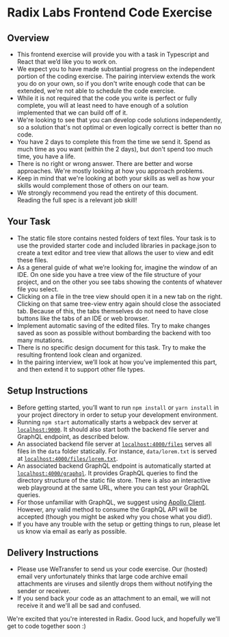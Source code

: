 # Radix Labs Frontend Code Exercise

## Overview

- This frontend exercise will provide you with a task in Typescript and React that we’d like you to
  work on.
- We expect you to have made substantial progress on the independent portion of the
  coding exercise. The pairing interview extends the work you do on your own, so if
  you don't write enough code that can be extended, we're not able to schedule the
  code exercise.
- While it is not required that the code you write is perfect or fully complete, you will at
  least need to have enough of a solution implemented that we can build off of it.
- We're looking to see that you can develop code solutions independently, so a
  solution that's not optimal or even logically correct is better than no code.
- You have 2 days to complete this from the time we send it. Spend as much time as
  you want (within the 2 days), but don't spend too much time, you have a life.
- There is no right or wrong answer. There are better and worse approaches. We're
  mostly looking at how you approach problems.
- Keep in mind that we're looking at both your skills as well as how your skills would
  complement those of others on our team.
- We strongly recommend you read the entirety of this document. Reading the full spec is a relevant job skill!

## Your Task

- The static file store contains nested folders of text files. Your task is to use the
  provided starter code and included libraries in package.json to create a text editor
  and tree view that allows the user to view and edit these files.
- As a general guide of what we’re looking for, imagine the window of an IDE. On one
  side you have a tree view of the file structure of your project, and on the other you
  see tabs showing the contents of whatever file you select.
- Clicking on a file in the tree view should open it in a new tab on the right. Clicking on
  that same tree-view entry again should close the associated tab. Because of this,
  the tabs themselves do not need to have close buttons like the tabs of an IDE or
  web browser.
- Implement automatic saving of the edited files. Try to make changes saved as
  soon as possible without bombarding the backend with too many mutations.
- There is no specific design document for this task. Try to make the resulting
  frontend look clean and organized.
- In the pairing interview, we’ll look at how you’ve implemented this part, and then
  extend it to support other file types.

## Setup Instructions

- Before getting started, you’ll want to run `npm install` or `yarn install` in your project directory in order to setup your development environment.
- Running `npm start` automatically starts a webpack dev server at [`localhost:9000`](localhost:9000). It should also start both the backend file server and GraphQL endpoint, as described below.
- An associated backend file server at [`localhost:4000/files`](localhost:4000/files) serves all files in the `data` folder statically. For instance, `data/lorem.txt` is served at [`localhost:4000/files/lorem.txt`](localhost:4000/files/lorem.txt).
- An associated backend GraphQL endpoint is automatically started at [`localhost:4000/graphql`](localhost:4000/graphql). It provides GraphQL queries to find the directory structure of the static file store. There is also an interactive web playground at the same URL, where you can test your GraphQL queries.
- For those unfamiliar with GraphQL, we suggest using [Apollo Client](https://www.apollographql.com/docs/react/). However, any valid method to consume the GraphQL API will be accepted (though you might be asked why you chose what you did!).
- If you have any trouble with the setup or getting things to run, please let us know via email as early as possible.

## Delivery Instructions

- Please use WeTransfer to send us your code exercise. Our (hosted) email very
  unfortunately thinks that large code archive email attachments are viruses and
  silently drops them without notifying the sender or receiver.
- If you send back your
  code as an attachment to an email, we will not receive it and we'll all be sad and
  confused.

We're excited that you're interested in Radix. Good luck, and hopefully we'll get to code together soon :)
